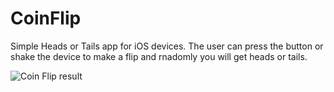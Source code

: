 # CoinFlip

Simple Heads or Tails app for iOS devices. The user can press the button or shake the device to make a flip and rnadomly you will get heads or tails.

![Coin Flip result](http://guide.allusion.hu/apps/coinflip1.png)
